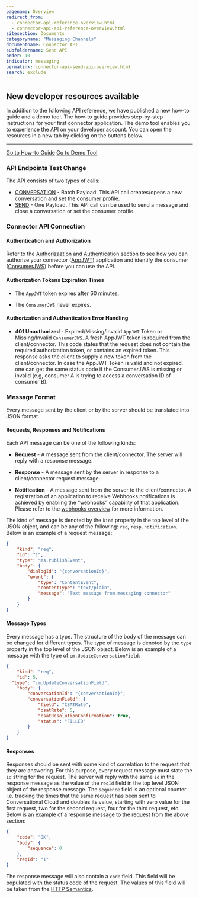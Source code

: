 ```yaml
---
pagename: Overview
redirect_from:
  - connector-api-reference-overview.html
  - connector-api-api-reference-overview.html
sitesection: Documents
categoryname: "Messaging Channels"
documentname: Connector API
subfoldername: Send API
order: 10
indicator: messaging
permalink: connector-api-send-api-overview.html
search: exclude
---
```


<div class="alert alert-warning" role="alert">
  <h2>New developer resources available</h2>
  <p>In addition to the following API reference, we have published a new how-to guide and a demo tool. The how-to guide provides step-by-step instructions for your first connector application. The demo tool enables you to experience the API on your developer account. You can open the resources in a new tab by clicking on the buttons below.</p>
  <hr>
  <a class="btn btn-primary btn-m active" href="https://livepersoninc.github.io/lp-devassist-connectors/" target="_blank" role="button">Go to How-to Guide</a>
  <a class="btn btn-primary btn-m active" href="https://connector-api.dev.liveperson.net/" target="_blank"  role="button">Go to Demo Tool</a>
</div>

### API Endpoints Test Change

The API consists of two types of calls:

* [CONVERSATION](sendapi-create.html) - Batch Payload. This API call creates/opens a new conversation and set the consumer profile.
* [SEND](sendapi-send.html) - One Payload. This API call can be used to send a message and close a conversation or set the consumer profile.

### Connector API Connection

#### Authentication and Authorization

Refer to the [Authorizaztion and Authentication](connector-api-send-api-authorization-and-authentication.html) section to see how you can authorize your connector ([AppJWT](connector-api-send-api-authorization-and-authentication.html#get-appjwt)) application and identify the consumer ([ConsumerJWS](connector-api-send-api-authorization-and-authentication.html#get-consumerjwt)) before you can use the API.

#### Authorization Tokens Expiration Times

* The ``AppJWT`` token expires after 60 minutes.

* The ``ConsumerJWS`` never expires.

#### Authorization and Authentication Error Handling

* **401 Unauthorized** - Expired/Missing/Invalid ``AppJWT`` Token or Missing/Invalid ``ConsumerJWS``. A fresh AppJWT token is required from the client/connector. This code states that the request does not contain the required authorization token, or contains an expired token. This response asks the client to supply a new token from the client/connector. In case the AppJWT Token is valid and not expired, one can get the same status code if the ConsumerJWS is missing or invalid (e.g, consumer A is trying to access a conversation ID of consumer B).

### Message Format

Every message sent by the client or by the server should be translated into JSON format.

#### Requests, Responses and Notifications

Each API message can be one of the following kinds:

* **Request** - A message sent from the client/connector. The server will reply with a response message.

* **Response** - A message sent by the server in response to a client/connector request message.

* **Notification** - A message sent from the server to the client/connector. A registration of an application to receive Webhooks notifications is achieved by enabling the “webhooks” capability of that application. Please refer to the [webhooks overview](webhooks-overview.html) for more information.  

The kind of message is denoted by the `kind` property in the top level of the JSON object, and can be any of the following: `req`, `resp`, `notification`. Below is an example of a request message:

```json
{
	"kind": "req",
	"id": "1",
	"type": "ms.PublishEvent",
	"body": {
		"dialogId": "{conversationId}",
		"event": {
			"type": "ContentEvent",
			"contentType": "text/plain",
			"message": "Text message from messaging connector"
		}
	}
}
```

#### Message Types

Every message has a type. The structure of the body of the message can be changed for different types. The type of message is denoted by the `type` property in the top level of the JSON object. Below is an example of a message with the type of `cm.UpdateConversationField`:

```json
{
	"kind": "req",
	"id": 5,
  "type": "cm.UpdateConversationField",
	"body": {
		"conversationId": "{conversationId}",
		"conversationField": {
			"field": "CSATRate",
			"csatRate": 5,
			"csatResolutionConfirmation": true,
			"status": "FILLED"
		}
	}
}
```

#### Responses

Responses should be sent with some kind of correlation to the request that they are answering. For this purpose, every request message must state the `id` string for the request. The server will reply with the same `id` in the response message as the value of the `reqId` field in the top level JSON object of the response message. The `sequence` field is an optional counter i.e. tracking the times that the same request has been sent to Conversational Cloud and doubles its value, starting with zero value for the first request, two for the second request, four for the third request, etc. Below is an example of a response message to the request from the above section:

```json
{
    "code": "OK",
    "body": {
        "sequence": 0
    },
    "reqId": "1"
}
```

The response message will also contain a `code` field. This field will be populated with the status code of the request. The values of this field will be taken from the [HTTP Semantics](https://tools.ietf.org/html/rfc7231).
